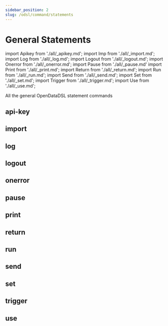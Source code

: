 ```yaml
---
sidebar_position: 2
slug: /odsl/command/statements
---
```

General Statements
==================

import Apikey from './all/_apikey.md';
import Imp from './all/_import.md';
import Log from './all/_log.md';
import Logout from './all/_logout.md';
import Onerror from './all/_onerror.md';
import Pause from './all/_pause.md'
import Print from './all/_print.md';
import Return from './all/_return.md';
import Run from './all/_run.md';
import Send from './all/_send.md';
import Set from './all/_set.md';
import Trigger from './all/_trigger.md';
import Use from './all/_use.md';


All the general OpenDataDSL statement commands

## api-key
<Apikey />

## import
<Imp />

## log
<Log />

## logout
<Logout />

## onerror
<Onerror />

## pause
<Pause />

## print
<Print />

## return
<Return />

## run
<Run />

## send
<Send />

## set
<Set />

## trigger
<Trigger />

## use
<Use />